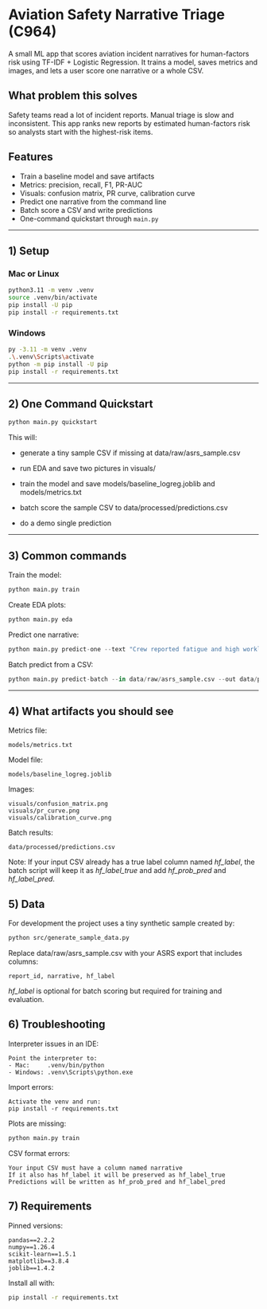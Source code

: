 # Aviation Safety Narrative Triage (C964)

A small ML app that scores aviation incident narratives for human-factors risk using TF-IDF + Logistic Regression. It trains a model, saves metrics and images, and lets a user score one narrative or a whole CSV.

## What problem this solves

Safety teams read a lot of incident reports. Manual triage is slow and inconsistent. This app ranks new reports by estimated human-factors risk so analysts start with the highest-risk items.

## Features

- Train a baseline model and save artifacts  
- Metrics: precision, recall, F1, PR-AUC  
- Visuals: confusion matrix, PR curve, calibration curve  
- Predict one narrative from the command line  
- Batch score a CSV and write predictions  
- One-command quickstart through `main.py`

---

## 1) Setup

### Mac or Linux

```bash
python3.11 -m venv .venv
source .venv/bin/activate
pip install -U pip
pip install -r requirements.txt
```
### Windows

```bash
py -3.11 -m venv .venv
.\.venv\Scripts\activate
python -m pip install -U pip
pip install -r requirements.txt
```
---

## 2) One Command Quickstart

```python
python main.py quickstart
```

This will:

* generate a tiny sample CSV if missing at data/raw/asrs_sample.csv

* run EDA and save two pictures in visuals/

* train the model and save models/baseline_logreg.joblib and models/metrics.txt

* batch score the sample CSV to data/processed/predictions.csv

* do a demo single prediction

---

## 3) Common commands

Train the model:
```python
python main.py train
```

Create EDA plots:
```python
python main.py eda
```

Predict one narrative:
```python
python main.py predict-one --text "Crew reported fatigue and high workload during approach." --threshold 0.5
```

Batch predict from a CSV:
```python
python main.py predict-batch --in data/raw/asrs_sample.csv --out data/processed/predictions.csv --threshold 0.5
```

---


## 4) What artifacts you should see

Metrics file:
```
models/metrics.txt
```

Model file:
```
models/baseline_logreg.joblib
```

Images:
```
visuals/confusion_matrix.png
visuals/pr_curve.png
visuals/calibration_curve.png
```

Batch results:
```
data/processed/predictions.csv
```

Note: If your input CSV already has a true label column named *hf_label*, the batch script will keep it as *hf_label_true* and add *hf_prob_pred* and *hf_label_pred*.

## 5) Data

For development the project uses a tiny synthetic sample created by:
```bash
python src/generate_sample_data.py
```

Replace data/raw/asrs_sample.csv with your ASRS export that includes columns:
```
report_id, narrative, hf_label
```

*hf_label* is optional for batch scoring but required for training and evaluation.

## 6) Troubleshooting

Interpreter issues in an IDE:
```
Point the interpreter to:
- Mac:     .venv/bin/python
- Windows: .venv\Scripts\python.exe
```

Import errors:
```
Activate the venv and run:
pip install -r requirements.txt
```

Plots are missing:
```bash
python main.py train
```

CSV format errors:
```
Your input CSV must have a column named narrative
If it also has hf_label it will be preserved as hf_label_true
Predictions will be written as hf_prob_pred and hf_label_pred
```
## 7) Requirements

Pinned versions:
```
pandas==2.2.2
numpy==1.26.4
scikit-learn==1.5.1
matplotlib==3.8.4
joblib==1.4.2
```

Install all with:
```bash
pip install -r requirements.txt
```
